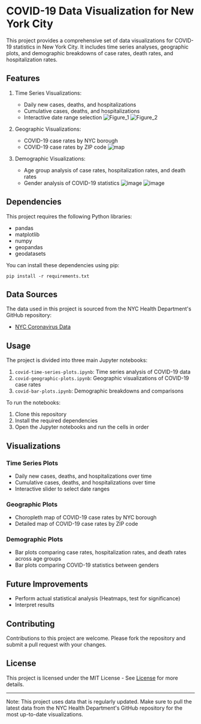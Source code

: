 # COVID-19 Data Visualization for New York City

This project provides a comprehensive set of data visualizations for COVID-19 statistics in New York City. It includes time series analyses, geographic plots, and demographic breakdowns of case rates, death rates, and hospitalization rates.

## Features

1. Time Series Visualizations:
   - Daily new cases, deaths, and hospitalizations
   - Cumulative cases, deaths, and hospitalizations
   - Interactive date range selection
   ![Figure_1](https://github.com/user-attachments/assets/9cde42c2-687d-419b-9c6f-4c0a7b12e5a6)
  ![Figure_2](https://github.com/user-attachments/assets/b015fe04-5b22-4438-a6c7-0630caf7c843)


2. Geographic Visualizations:
   - COVID-19 case rates by NYC borough
   - COVID-19 case rates by ZIP code
    ![map](https://github.com/user-attachments/assets/31cd05b4-8e11-4799-9caa-28edeadaa42e)

3. Demographic Visualizations:
   - Age group analysis of case rates, hospitalization rates, and death rates
   - Gender analysis of COVID-19 statistics
     ![image](https://github.com/user-attachments/assets/338f6155-5a65-483e-90d9-2e25f07d0679)
     ![image](https://github.com/user-attachments/assets/118c0efb-ea8e-4cb5-b23b-b8b467021ffe)



## Dependencies

This project requires the following Python libraries:

- pandas
- matplotlib
- numpy
- geopandas
- geodatasets

You can install these dependencies using pip:

```
pip install -r requirements.txt
```

## Data Sources

The data used in this project is sourced from the NYC Health Department's GitHub repository:

- [NYC Coronavirus Data](https://github.com/nychealth/coronavirus-data)

## Usage

The project is divided into three main Jupyter notebooks:

1. `covid-time-series-plots.ipynb`: Time series analysis of COVID-19 data
2. `covid-geographic-plots.ipynb`: Geographic visualizations of COVID-19 case rates
3. `covid-bar-plots.ipynb`: Demographic breakdowns and comparisons

To run the notebooks:

1. Clone this repository
2. Install the required dependencies
3. Open the Jupyter notebooks and run the cells in order

## Visualizations

### Time Series Plots

- Daily new cases, deaths, and hospitalizations over time
- Cumulative cases, deaths, and hospitalizations over time
- Interactive slider to select date ranges

### Geographic Plots

- Choropleth map of COVID-19 case rates by NYC borough
- Detailed map of COVID-19 case rates by ZIP code

### Demographic Plots

- Bar plots comparing case rates, hospitalization rates, and death rates across age groups
- Bar plots comparing COVID-19 statistics between genders

## Future Improvements
- Perform actual statistical analysis (Heatmaps, test for significance)
- Interpret results
  
## Contributing

Contributions to this project are welcome. Please fork the repository and submit a pull request with your changes.

## License

This project is licensed under the MIT License - See [License](License.txt) for more details.

---

Note: This project uses data that is regularly updated. Make sure to pull the latest data from the NYC Health Department's GitHub repository for the most up-to-date visualizations.
